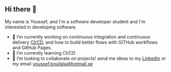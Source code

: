 ## Hi there 👋

My name is Youssef, and I'm a software developer student and I'm interested in developing software.

- 🔭 I’m currently working on continuous integration and continuous delivery [CI/CD](https://github.com/Y00e/cd-react-ciphher-frontend), and how to build better flows with GiTHub workflows and GitHub Pages.
- 🌱 I’m currently learning CI/CD
- 👯 I’m looking to collaborate on projects! send me ideas to my [LinkedIn](https://www.linkedin.com/in/youssef-bouallala-319518287/) or my email youssef.boullala@hotmail.se

<!--
**Y00e/Y00e** is a ✨ _special_ ✨ repository because its `README.md` (this file) appears on your GitHub profile.

Here are some ideas to get you started:

- 🔭 I’m currently working on ...
- 🌱 I’m currently learning ...
- 👯 I’m looking to collaborate on ...
- 🤔 I’m looking for help with ...
- 💬 Ask me about ...
- 📫 How to reach me: ...
- 😄 Pronouns: ...
- ⚡ Fun fact: ...
-->
